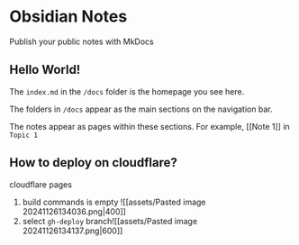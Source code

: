# Obsidian Notes

Publish your public notes with MkDocs

## Hello World!

The `index.md` in the `/docs` folder is the homepage you see here.

The folders in `/docs` appear as the main sections on the navigation bar.

The notes appear as pages within these sections. For example, [[Note 1]] in `Topic 1`

## How to deploy on cloudflare?
cloudflare pages
1. build commands is empty ![[assets/Pasted image 20241126134036.png|400]]
2. select `gh-deploy` branch![[assets/Pasted image 20241126134137.png|600]]